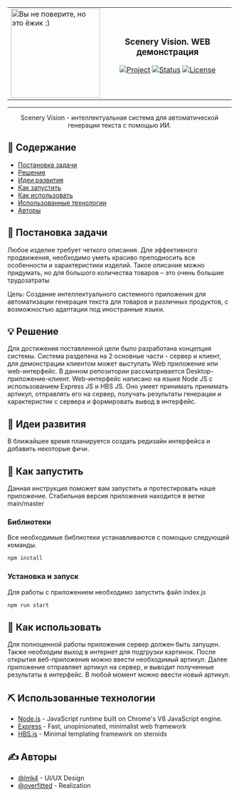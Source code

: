 <table align="center" frame="void" >
   <tr>
    <td claass="leftcol"><img src="https://user-images.githubusercontent.com/73960471/202878705-152ab78f-e5e5-4804-86b4-2511afd58534.png"
    width="200" alt="Вы не поверите, но это ёжик :)"></td>
    <td valign="center" align="center">

   <h3>Scenery Vision. WEB демонстрация</h3>

[![Project](https://img.shields.io/badge/Project-SceneryVision-red)](https://pt.2035.university/project/scenery-vision)
[![Status](https://img.shields.io/badge/status-active-success.svg)]()
[![License](https://img.shields.io/badge/license-AGPL--3.0%20license-blue)](LICENSE.md)

   </tr>
  </table>

---

<p align="center">
Scenery Vision - интеллектуальная система для автоматической генерации текста с помощью ИИ.
    <br>
</p>

## 📝 Содержание

- [Постановка задачи](#problem_statement)
- [Решение](#idea)
- [Идеи развития](#future_scope)
- [Как запустить](#getting_started)
- [Как использовать](#usage)
- [Использованные технологии](#tech_stack)
- [Авторы](#authors)

## 🧐 Постановка задачи <a name = "problem_statement"></a>

Любое изделие требует четкого описания. Для эффективного продвижения, необходимо уметь красиво преподносить все особенности и характеристики изделий. Такое описание можно придумать, но для большого количества товаров – это очень большие трудозатраты

Цель:
Создание интеллектуального системного приложения для автоматизации генерация текста для товаров и различных продуктов, с возможностью адаптации под иностранные языки.

## 💡 Решение <a name = "idea"></a>

Для достижения поставленной цели было разработана концепция системы. Система разделена на 2 основные части - сервер и клиент, для демонстрации клиентом может выступать Web приложение или web-интерфейс. В данном репозитории рассматривается Desktop-приложение-клиент. Web-интерфейс написано на языке Node JS с использованием Express JS и HBS JS. Оно умеет принимать принимать артикул, отправлять его на сервер, получать результаты генерации и характеристик с сервера и формировать вывод в интерфейс.

## 🚀 Идеи развития <a name = "future_scope"></a>

В ближайшее время планируется создать редизайн интерфейса и добавить некоторые фичи.

## 🏁 Как запустить <a name = "getting_started"></a>

Данная инструкция поможет вам запустить и протестировать наше приложение. Стабильная версия приложения находится в ветке main/master

### Библиотеки

Все необходимые библиотеки устанавливаются с помощью следующей команды.

``` bash
npm install
```

### Установка и запуск

Для работы с приложением необходимо запустить файл index.js

``` bash
npm run start
```

## 🎈 Как использовать <a name="usage"></a>

Для полноценной работы приложения сервер должен быть запущен. Также необходим выход в интернет для подгрузки картинок. После открытия веб-приложения можно ввести необходимый артикул. Далее приложение отправляет артикул на сервер, и выводит полученные результаты в интерфейс. В любой момент можно ввести новый артикул.

## ⛏️ Использованные технологии <a name = "tech_stack"></a>

- [Node.js](https://nodejs.org/en/) - JavaScript runtime built on Chrome's V8 JavaScript engine.
- [Express](https://expressjs.com/) - Fast, unopinionated, minimalist web framework
- [HBS.js](https://handlebarsjs.com/) - Minimal templating framework on steroids

## ✍️ Авторы <a name = "authors"></a>

- [@lmk4](https://github.com/lmk4) - UI/UX Design
- [@overfitted](https://github.com/overfitted) - Realization
